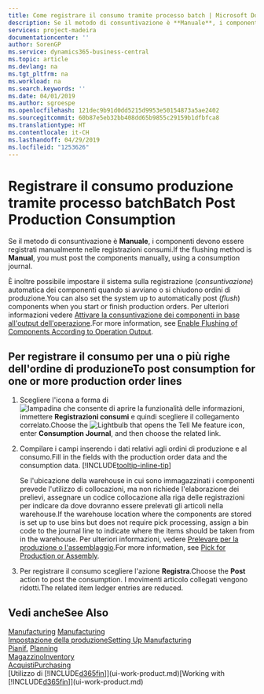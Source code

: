 ```yaml
---
title: Come registrare il consumo tramite processo batch | Microsoft Docs
description: Se il metodo di consuntivazione è **Manuale**, i componenti devono essere registrati manualmente nelle registrazioni consumi.
services: project-madeira
documentationcenter: ''
author: SorenGP
ms.service: dynamics365-business-central
ms.topic: article
ms.devlang: na
ms.tgt_pltfrm: na
ms.workload: na
ms.search.keywords: ''
ms.date: 04/01/2019
ms.author: sgroespe
ms.openlocfilehash: 121dec9b91d0dd5215d9953e50154873a5ae2402
ms.sourcegitcommit: 60b87e5eb32bb408dd65b9855c29159b1dfbfca8
ms.translationtype: HT
ms.contentlocale: it-CH
ms.lasthandoff: 04/29/2019
ms.locfileid: "1253626"
---
```

# <a name="batch-post-production-consumption"></a><span data-ttu-id="9de72-103">Registrare il consumo produzione tramite processo batch</span><span class="sxs-lookup"><span data-stu-id="9de72-103">Batch Post Production Consumption</span></span>
<span data-ttu-id="9de72-104">Se il metodo di consuntivazione è **Manuale**, i componenti devono essere registrati manualmente nelle registrazioni consumi.</span><span class="sxs-lookup"><span data-stu-id="9de72-104">If the flushing method is **Manual**, you must post the components manually, using a consumption journal.</span></span>

<span data-ttu-id="9de72-105">È inoltre possibile impostare il sistema sulla registrazione (*consuntivazione*) automatica dei componenti quando si avviano o si chiudono ordini di produzione.</span><span class="sxs-lookup"><span data-stu-id="9de72-105">You can also set the system up to automatically post (*flush*) components when you start or finish production orders.</span></span> <span data-ttu-id="9de72-106">Per ulteriori informazioni vedere [Attivare la consuntivazione dei componenti in base all'output dell'operazione](production-how-to-flush-components-according-to-operation-output.md).</span><span class="sxs-lookup"><span data-stu-id="9de72-106">For more information, see [Enable Flushing of Components According to Operation Output](production-how-to-flush-components-according-to-operation-output.md).</span></span>

## <a name="to-post-consumption-for-one-or-more-production-order-lines"></a><span data-ttu-id="9de72-107">Per registrare il consumo per una o più righe dell'ordine di produzione</span><span class="sxs-lookup"><span data-stu-id="9de72-107">To post consumption for one or more production order lines</span></span>  
1.  <span data-ttu-id="9de72-108">Scegliere l'icona a forma di ![lampadina che consente di aprire la funzionalità delle informazioni](media/ui-search/search_small.png "Informazioni sull'operazione che si desidera eseguire"), immettere **Registrazioni consumi** e quindi scegliere il collegamento correlato.</span><span class="sxs-lookup"><span data-stu-id="9de72-108">Choose the ![Lightbulb that opens the Tell Me feature](media/ui-search/search_small.png "Tell me what you want to do") icon, enter **Consumption Journal**, and then choose the related link.</span></span>  
2.  <span data-ttu-id="9de72-109">Compilare i campi inserendo i dati relativi agli ordini di produzione e al consumo.</span><span class="sxs-lookup"><span data-stu-id="9de72-109">Fill in the fields with the production order data and the consumption data.</span></span> [!INCLUDE[tooltip-inline-tip](includes/tooltip-inline-tip_md.md)]  

    <span data-ttu-id="9de72-110">Se l'ubicazione della warehouse in cui sono immagazzinati i componenti prevede l'utilizzo di collocazioni, ma non richiede l'elaborazione dei prelievi, assegnare un codice collocazione alla riga delle registrazioni per indicare da dove dovranno essere prelevati gli articoli nella warehouse.</span><span class="sxs-lookup"><span data-stu-id="9de72-110">If the warehouse location where the components are stored is set up to use bins but does not require pick processing, assign a bin code to the journal line to indicate where the items should be taken from in the warehouse.</span></span> <span data-ttu-id="9de72-111">Per ulteriori informazioni, vedere [Prelevare per la produzione o l'assemblaggio](warehouse-how-to-pick-for-production.md).</span><span class="sxs-lookup"><span data-stu-id="9de72-111">For more information, see [Pick for Production or Assembly](warehouse-how-to-pick-for-production.md).</span></span>  
3.  <span data-ttu-id="9de72-112">Per registrare il consumo scegliere l'azione **Registra**.</span><span class="sxs-lookup"><span data-stu-id="9de72-112">Choose the **Post** action to post the consumption.</span></span> <span data-ttu-id="9de72-113">I movimenti articolo collegati vengono ridotti.</span><span class="sxs-lookup"><span data-stu-id="9de72-113">The related item ledger entries are reduced.</span></span>

## <a name="see-also"></a><span data-ttu-id="9de72-114">Vedi anche</span><span class="sxs-lookup"><span data-stu-id="9de72-114">See Also</span></span>  
<span data-ttu-id="9de72-115">[Manufacturing](production-manage-manufacturing.md)  </span><span class="sxs-lookup"><span data-stu-id="9de72-115">[Manufacturing](production-manage-manufacturing.md)  </span></span>  
[<span data-ttu-id="9de72-116">Impostazione della produzione</span><span class="sxs-lookup"><span data-stu-id="9de72-116">Setting Up Manufacturing</span></span>](production-configure-production-processes.md)  
<span data-ttu-id="9de72-117">[Pianif.](production-planning.md)    </span><span class="sxs-lookup"><span data-stu-id="9de72-117">[Planning](production-planning.md)    </span></span>  
[<span data-ttu-id="9de72-118">Magazzino</span><span class="sxs-lookup"><span data-stu-id="9de72-118">Inventory</span></span>](inventory-manage-inventory.md)  
[<span data-ttu-id="9de72-119">Acquisti</span><span class="sxs-lookup"><span data-stu-id="9de72-119">Purchasing</span></span>](purchasing-manage-purchasing.md)  
<span data-ttu-id="9de72-120">[Utilizzo di [!INCLUDE[d365fin](includes/d365fin_md.md)]](ui-work-product.md)</span><span class="sxs-lookup"><span data-stu-id="9de72-120">[Working with [!INCLUDE[d365fin](includes/d365fin_md.md)]](ui-work-product.md)</span></span>
